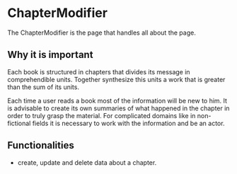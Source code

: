 # ChapterModifier

The ChapterModifier is the page that handles all about the page.

## Why it is important

Each book is structured in chapters that divides its message in comprehendible units. Together synthesize this units a work that is greater than the sum of its units.

Each time a user reads a book most of the information will be new to him. It is advisable to create its own summaries of what happened in the chapter in order to truly grasp the material. For complicated domains like in non-fictional fields it is necessary to work with the information and be an actor.

## Functionalities

- create, update and delete data about a chapter.
